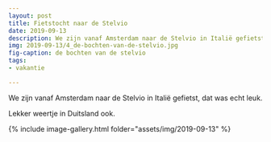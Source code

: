 ```yaml
---
layout: post
title: Fietstocht naar de Stelvio
date: 2019-09-13
description: We zijn vanaf Amsterdam naar de Stelvio in Italië gefietst.
img: 2019-09-13/4_de-bochten-van-de-stelvio.jpg
fig-caption: de bochten van de stelvio
tags:
- vakantie

---
```

We zijn vanaf Amsterdam naar de Stelvio in Italië gefietst, dat was echt leuk. 

Lekker weertje in Duitsland ook.

{% include image-gallery.html folder="assets/img/2019-09-13" %}